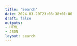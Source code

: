 ```yaml
---
title: 'Search'
date: 2024-03-20T23:08:38+01:00
draft: false
outputs:
- HTML
- JSON
layout: search
---
```

